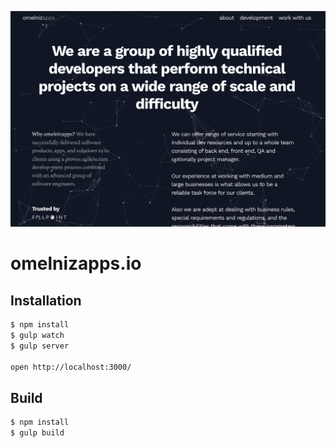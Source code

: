 ![Preview](https://github.com/omelniz/omelniz.github.io/blob/main/preview.png)

# omelnizapps.io

## Installation

```bash
$ npm install
$ gulp watch
$ gulp server

open http://localhost:3000/
```

## Build
```bash
$ npm install
$ gulp build
```
